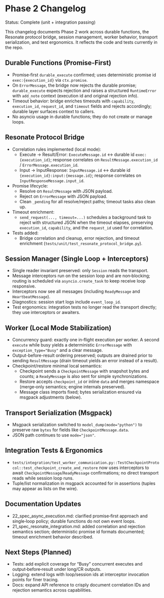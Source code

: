 # Phase 2 Changelog

Status: Complete (unit + integration passing)

This changelog documents Phase 2 work across durable functions, the Resonate protocol bridge, session management, worker behavior, transport serialization, and test ergonomics. It reflects the code and tests currently in the repo.

## Durable Functions (Promise‑First)

- Promise‑first `durable_execute` confirmed; uses deterministic promise id `exec:{execution_id}` via `ctx.promise`.
- On `ErrorMessage`, the bridge now rejects the durable promise; `durable_execute` expects rejection and raises a structured `RuntimeError` with `add_note` context (execution id and original rejection info).
- Timeout behavior: bridge enriches timeouts with `capability`, `execution_id`, `request_id`, and `timeout` fields and rejects accordingly; durable layer surfaces context to callers.
- No asyncio usage in durable functions; they do not create or manage loops.

## Resonate Protocol Bridge

- Correlation rules implemented (local mode):
  - Execute → Result/Error: `ExecuteMessage.id` ↔ durable id `exec:{execution_id}`; response correlates on `ResultMessage.execution_id` / `ErrorMessage.execution_id`.
  - Input → InputResponse: `InputMessage.id` ↔ durable id `{execution_id}:input:{message.id}`; response correlates on `InputResponseMessage.input_id`.
- Promise lifecycle:
  - Resolve on `ResultMessage` with JSON payload.
  - Reject on `ErrorMessage` with JSON payload.
  - Clean `_pending` for all resolve/reject paths; timeout tasks also clean up.
- Timeout enrichment:
  - `send_request(..., timeout=...)` schedules a background task to reject with structured JSON when the timeout elapses, preserving `execution_id`, `capability`, and the `request_id` used for correlation.
- Tests added:
  - Bridge correlation and cleanup, error rejection, and timeout enrichment (`tests/unit/test_resonate_protocol_bridge.py`).

## Session Manager (Single Loop + Interceptors)

- Single reader invariant preserved: only `Session` reads the transport.
- Message interceptors run on the session loop and are non‑blocking; routing is scheduled via `asyncio.create_task` to keep receive loop responsive.
- Interceptors now see all messages (including `ReadyMessage` and `HeartbeatMessage`).
- Diagnostics: session start logs include `event_loop_id`.
- Test ergonomics: integration tests no longer read the transport directly; they use interceptors or awaiters.

## Worker (Local Mode Stabilization)

- Concurrency guard: exactly one in‑flight execution per worker. A second `execute` while busy yields a deterministic `ErrorMessage` with `exception_type="Busy"` and a clear message.
- Output-before-result ordering preserved; outputs are drained prior to sending `ResultMessage` (drain timeout yields an error instead of a result).
- Checkpoint/restore minimal local semantics:
  - Checkpoint sends a `CheckpointMessage` with snapshot bytes and counts; a `ReadyMessage` is also sent for simple synchronizations.
  - Restore accepts `checkpoint_id` or inline `data` and merges namespace (merge‑only semantics; engine internals preserved).
  - Message class imports fixed; bytes serialization ensured via msgpack adjustments (below).

## Transport Serialization (Msgpack)

- Msgpack serialization switched to `model_dump(mode="python")` to preserve raw `bytes` for fields like `CheckpointMessage.data`.
- JSON path continues to use `mode="json"`.

## Integration Tests & Ergonomics

- `tests/integration/test_worker_communication.py::TestCheckpointProtocol::test_checkpoint_create_and_restore` now uses interceptors to await `CheckpointMessage`/`ReadyMessage` confirmations; no direct transport reads while session loop runs.
- Tuple/list normalization in msgpack accounted for in assertions (tuples may appear as lists on the wire).

## Documentation Updates

- 22_spec_async_execution.md: clarified promise‑first approach and single‑loop policy; durable functions do not own event loops.
- 21_spec_resonate_integration.md: added correlation and rejection semantics section; deterministic promise id formats documented; timeout enrichment behavior described.

## Next Steps (Planned)

- Tests: add explicit coverage for “Busy” concurrent executes and output‑before‑result under long/CR outputs.
- Logging: extend logs with loop/session ids at interceptor invocation points for finer tracing.
- Docs: expand API reference to crisply document correlation IDs and rejection semantics across capabilities.

